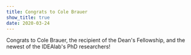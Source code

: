 ```yaml
---
title: Congrats to Cole Brauer
show_title: true
date: 2020-03-24
---
```


Congrats to Cole Brauer, the recipient of the Dean's Fellowship, and the newest of the IDEAlab's PhD researchers!
